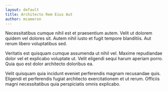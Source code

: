 ```yaml
---
layout: default
title: Architecto Rem Eius Aut
author: mcameron
---
```


Necessitatibus cumque nihil est et praesentium autem. Velit ut dolorem quidem vel dolores sit. Autem nihil iusto et fugit tempore blanditiis. Aut rerum libero voluptatibus sed.

Veritatis est quisquam cumque assumenda ut nihil vel. Maxime repudiandae dolor vel et explicabo voluptate ut. Velit eligendi sequi harum aperiam porro. Quia quo est dolor architecto doloribus ea.

Velit quisquam quia incidunt eveniet perferendis magnam recusandae quis. Eligendi et perferendis fugiat architecto exercitationem et ut rerum. Officiis magni necessitatibus quia perspiciatis omnis explicabo.

